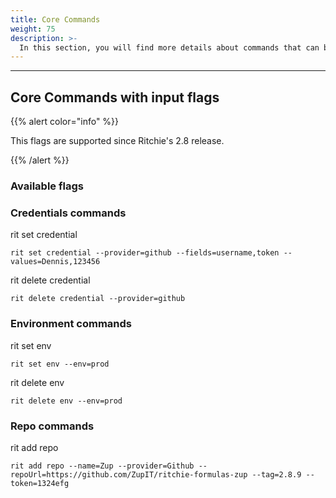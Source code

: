 ```yaml
---
title: Core Commands
weight: 75
description: >-
  In this section, you will find more details about commands that can be used though input flags.
---
```


---

## Core Commands with input flags

{{% alert color="info" %}}

This flags are supported since Ritchie's 2.8 release.

{{% /alert %}}

### Available flags

### Credentials commands

rit set credential 

```text
rit set credential --provider=github --fields=username,token --values=Dennis,123456
```

rit delete credential

```text
rit delete credential --provider=github
```

### Environment commands

rit set env

```text
rit set env --env=prod
```

rit delete env

```text
rit delete env --env=prod
```

### Repo commands

rit add repo 

```text
rit add repo --name=Zup --provider=Github --repoUrl=https://github.com/ZupIT/ritchie-formulas-zup --tag=2.8.9 --token=1324efg
```
